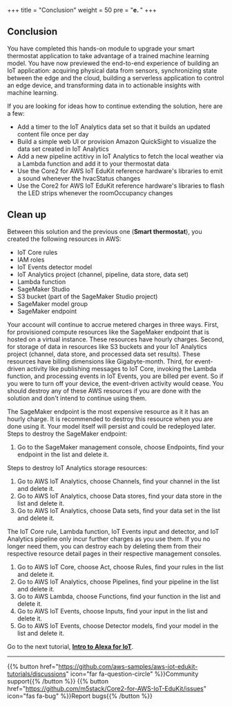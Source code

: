 +++
title = "Conclusion"
weight = 50
pre = "<b>e. </b>"
+++

## Conclusion
You have completed this hands-on module to upgrade your smart thermostat application to take advantage of a trained machine learning model. You have now previewed the end-to-end experience of building an IoT application: acquiring physical data from sensors, synchronizing state between the edge and the cloud, building a serverless application to control an edge device, and transforming data in to actionable insights with machine learning.

If you are looking for ideas how to continue extending the solution, here are a few:

* Add a timer to the IoT Analytics data set so that it builds an updated content file once per day
* Build a simple web UI or provision Amazon QuickSight to visualize the data set created in IoT Analytics
* Add a new pipeline actitivy in IoT Analytics to fetch the local weather via a Lambda function and add it to your thermostat data
* Use the Core2 for AWS IoT EduKit reference hardware's libraries to emit a sound whenever the hvacStatus changes
* Use the Core2 for AWS IoT EduKit reference hardware's libraries to flash the LED strips whenever the roomOccupancy changes

## Clean up
Between this solution and the previous one (**Smart thermostat**), you created the following resources in AWS:

* IoT Core rules
* IAM roles
* IoT Events detector model
* IoT Analytics project (channel, pipeline, data store, data set)
* Lambda function
* SageMaker Studio
* S3 bucket (part of the SageMaker Studio project)
* SageMaker model group
* SageMaker endpoint

Your account will continue to accrue metered charges in three ways. First, for provisioned compute resources like the SageMaker endpoint that is hosted on a virtual instance. These resources have hourly charges. Second, for storage of data in resources like S3 buckets and your IoT Analytics project (channel, data store, and processed data set results). These resources have billing dimensions like Gigabyte-month. Third, for event-driven activity like publishing messages to IoT Core, invoking the Lambda function, and processing events in IoT Events, you are billed per event. So if you were to turn off your device, the event-driven activity would cease. You should destroy any of these AWS resources if you are done with the solution and don't intend to continue using them.

The SageMaker endpoint is the most expensive resource as it it has an hourly charge. It is recommended to destroy this resource when you are done using it. Your model itself will persist and could be redeployed later. Steps to destroy the SageMaker endpoint:

1. Go to the SageMaker management console, choose Endpoints, find your endpoint in the list and delete it.

Steps to destroy IoT Analytics storage resources:

1. Go to AWS IoT Analytics, choose Channels, find your channel in the list and delete it.
2. Go to AWS IoT Analytics, choose Data stores, find your data store in the list and delete it.
3. Go to AWS IoT Analytics, choose Data sets, find your data set in the list and delete it.

The IoT Core rule, Lambda function, IoT Events input and detector, and IoT Analytics pipeline only incur further charges as you use them. If you no longer need them, you can destroy each by deleting them from their respective resource detail pages in their respective management consoles.

1. Go to AWS IoT Core, choose Act, choose Rules, find your rules in the list and delete it.
2. Go to AWS IoT Analytics, choose Pipelines, find your pipeline in the list and delete it.
3. Go to AWS Lambda, choose Functions, find your function in the list and delete it.
4. Go to AWS IoT Events, choose Inputs, find your input in the list and delete it.
5. Go to AWS IoT Events, choose Detector models, find your model in the list and delete it.


Go to the next tutorial, [**Intro to Alexa for IoT**](/en/intro-to-alexa-for-iot.html).

---
{{% button href="https://github.com/aws-samples/aws-iot-edukit-tutorials/discussions" icon="far fa-question-circle" %}}Community support{{% /button %}} {{% button href="https://github.com/m5stack/Core2-for-AWS-IoT-EduKit/issues" icon="fas fa-bug" %}}Report bugs{{% /button %}}